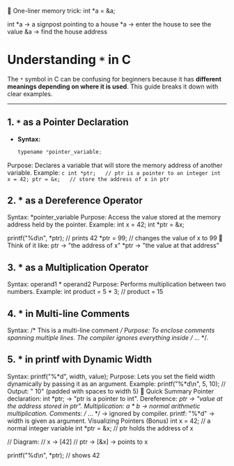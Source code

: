 
🚦 One-liner memory trick:
int *a = &a;

int *a → a signpost pointing to a house
*a → enter the house to see the value
&a → find the house address

# Understanding `*` in C

The `*` symbol in C can be confusing for beginners because it has **different meanings depending on where it is used**.
This guide breaks it down with clear examples.

---

## 1. `*` as a Pointer Declaration

- **Syntax:**
  ```c
  typename *pointer_variable;
  ```
Purpose: Declares a variable that will store the memory address of another variable.
Example:
    ```c
    int *ptr;   // ptr is a pointer to an integer
    int x = 42;
    ptr = &x;   // store the address of x in ptr
    ```

## 2. * as a Dereference Operator
Syntax:
*pointer_variable
Purpose: Access the value stored at the memory address held by the pointer.
Example:
int x = 42;
int *ptr = &x;

printf("%d\n", *ptr);  // prints 42
*ptr = 99;             // changes the value of x to 99
📌 Think of it like:
ptr → "the address of x"
*ptr → "the value at that address"
## 3. * as a Multiplication Operator
Syntax:
operand1 * operand2
Purpose: Performs multiplication between two numbers.
Example:
int product = 5 * 3;  // product = 15
## 4. * in Multi-line Comments
Syntax:
/* This is
   a multi-line
   comment */
Purpose: To enclose comments spanning multiple lines.
The compiler ignores everything inside /* ... */.
## 5. * in printf with Dynamic Width
Syntax:
printf("%*d", width, value);
Purpose: Lets you set the field width dynamically by passing it as an argument.
Example:
printf("%*d\n", 5, 10);
// Output: "   10" (padded with spaces to width 5)
🧠 Quick Summary
Pointer declaration: int *ptr; → "ptr is a pointer to int".
Dereference: *ptr → "value at the address stored in ptr".
Multiplication: a * b → normal arithmetic multiplication.
Comments: /* ... */ → ignored by compiler.
printf: "%*d" → width is given as argument.
Visualizing Pointers (Bonus)
int x = 42;     // a normal integer variable
int *ptr = &x;  // ptr holds the address of x

// Diagram:
//  x   → [42]
//  ptr → [&x] → points to x

printf("%d\n", *ptr); // shows 42
